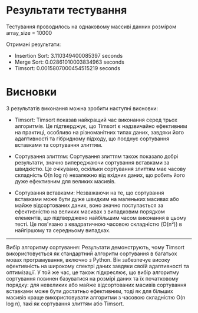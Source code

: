 # Результати тестування

Тестування проводилось на однаковому массиві данних розміром array_size = 10000

Отримані результати:
* Insertion Sort: 3.110349400085397 seconds
* Merge Sort: 0.02861010003834963 seconds
* Timsort: 0.0015807000454515219 seconds

# Висновки

З результатів виконання можна зробити наступні висновки:

* Timsort: Timsort показав найкращий час виконання серед трьох алгоритмів. Це підтверджує, що Timsort є надзвичайно ефективним на практиці, особливо на різноманітних типах даних, завдяки його адаптивності та гібридному підходу, що поєднує сортування вставками та сортування злиттям.

* Сортування злиттям: Сортування злиттям також показало добрі результати, значно випереджаючи сортування вставками за швидкістю. Це очікувано, оскільки сортування злиттям має часову складність O(n log n) незалежно від вхідних даних, що робить його дуже ефективним для великих масивів.

* Сортування вставками: Незважаючи на те, що сортування вставками може бути дуже швидким на маленьких масивах або майже відсортованих даних, воно значно поступається за ефективністю на великих масивах з випадковим порядком елементів, що підтверджено найбільшим часом виконання в цьому тесті. Це пов'язано з квадратичною часовою складністю (O(n²)) в найгіршому та середньому випадках.
---
Вибір алгоритму сортування: Результати демонструють, чому Timsort використовується як стандартний 
алгоритм сортування в багатьох мовах програмування, включно з Python. 
Він забезпечує високу ефективність на широкому спектрі даних завдяки своїй адаптивності та оптимізації. 
У той же час, це також підкреслює, що вибір алгоритму сортування повинен базуватися на розмірі даних та їх початковому порядку: 
для невеликих або майже відсортованих масивів сортування вставками може бути достатньо ефективним, тоді як для більших масивів краще 
використовувати алгоритми з часовою складністю O(n log n), такі як сортування злиттям або Timsort.
